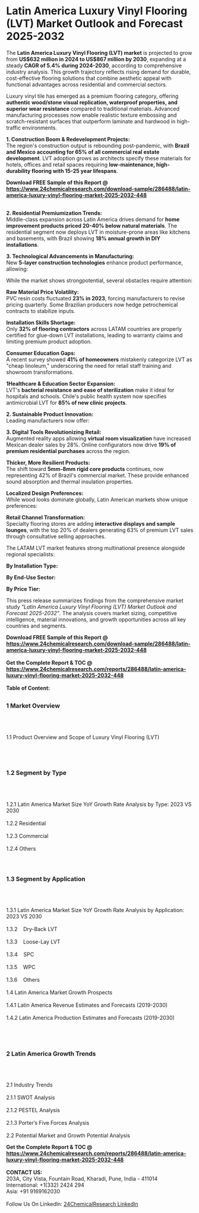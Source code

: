 <h1>Latin America Luxury Vinyl Flooring (LVT) Market Outlook and Forecast 2025-2032</h1><p>The <strong>Latin America Luxury Vinyl Flooring (LVT) market</strong> is projected to grow from <strong>US$632 million in 2024 to US$867 million by 2030</strong>, expanding at a steady <strong>CAGR of 5.4% during 2024-2030</strong>, according to comprehensive industry analysis. This growth trajectory reflects rising demand for durable, cost-effective flooring solutions that combine aesthetic appeal with functional advantages across residential and commercial sectors.</p><p>Luxury vinyl tile has emerged as a premium flooring category, offering <strong>authentic wood/stone visual replication, waterproof properties, and superior wear resistance</strong> compared to traditional materials. Advanced manufacturing processes now enable realistic texture embossing and scratch-resistant surfaces that outperform laminate and hardwood in high-traffic environments.</p><p><strong>1. Construction Boom &amp; Redevelopment Projects:</strong><br>
The region's construction output is rebounding post-pandemic, with <strong>Brazil and Mexico accounting for 65% of all commercial real estate development</strong>. LVT adoption grows as architects specify these materials for hotels, offices and retail spaces requiring <strong>low-maintenance, high-durability flooring with 15-25 year lifespans</strong>.</p><div><b>Download FREE Sample of this Report @ 
            <a href="https://www.24chemicalresearch.com/download-sample/286488/latin-america-luxury-vinyl-flooring-market-2025-2032-448">
            https://www.24chemicalresearch.com/download-sample/286488/latin-america-luxury-vinyl-flooring-market-2025-2032-448</a></b></div><br><p><strong>2. Residential Premiumization Trends:</strong><br>
Middle-class expansion across Latin America drives demand for <strong>home improvement products priced 20-40% below natural materials</strong>. The residential segment now deploys LVT in moisture-prone areas like kitchens and basements, with Brazil showing <strong>18% annual growth in DIY installations</strong>.</p><p><strong>3. Technological Advancements in Manufacturing:</strong><br>
New <strong>5-layer construction technologies</strong> enhance product performance, allowing:
</p><p>While the market shows strongpotential, several obstacles require attention:</p><p><strong>Raw Material Price Volatility:</strong><br>
PVC resin costs fluctuated <strong>23% in 2023</strong>, forcing manufacturers to revise pricing quarterly. Some Brazilian producers now hedge petrochemical contracts to stabilize inputs.</p><p><strong>Installation Skills Shortage:</strong><br>
Only <strong>32% of flooring contractors</strong> across LATAM countries are properly certified for glue-down LVT installations, leading to warranty claims and limiting premium product adoption.</p><p><strong>Consumer Education Gaps:</strong><br>
A recent survey showed <strong>41% of homeowners</strong> mistakenly categorize LVT as "cheap linoleum," underscoring the need for retail staff training and showroom transformations.</p><p><strong>1Healthcare &amp; Education Sector Expansion:</strong><br>
LVT's <strong>bacterial resistance and ease of sterilization</strong> make it ideal for hospitals and schools. Chile's public health system now specifies antimicrobial LVT for <strong>85% of new clinic projects</strong>.</p><p><strong>2. Sustainable Product Innovation:</strong><br>
Leading manufacturers now offer:
</p><p><strong>3. Digital Tools Revolutionizing Retail:</strong><br>
Augmented reality apps allowing <strong>virtual room visualization</strong> have increased Mexican dealer sales by 28%. Online configurators now drive <strong>19% of premium residential purchases</strong> across the region.</p><p><strong>Thicker, More Resilient Products:</strong><br>
The shift toward <strong>5mm-8mm rigid core products</strong> continues, now representing 42% of Brazil's commercial market. These provide enhanced sound absorption and thermal insulation properties.</p><p><strong>Localized Design Preferences:</strong><br>
While wood looks dominate globally, Latin American markets show unique preferences:
</p><p><strong>Retail Channel Transformation:</strong><br>
Specialty flooring stores are adding <strong>interactive displays and sample lounges</strong>, with the top 20% of dealers generating 63% of premium LVT sales through consultative selling approaches.</p><p>The LATAM LVT market features strong multinational presence alongside regional specialists:</p><p><strong>By Installation Type:</strong></p><p><strong>By End-Use Sector:</strong></p><p><strong>By Price Tier:</strong></p><p>This press release summarizes findings from the comprehensive market study <em>"Latin America Luxury Vinyl Flooring (LVT) Market Outlook and Forecast 2025-2032"</em>. The analysis covers market sizing, competitive intelligence, material innovations, and growth opportunities across all key countries and segments.</p><div><b>Download FREE Sample of this Report @ 
            <a href="https://www.24chemicalresearch.com/download-sample/286488/latin-america-luxury-vinyl-flooring-market-2025-2032-448">
            https://www.24chemicalresearch.com/download-sample/286488/latin-america-luxury-vinyl-flooring-market-2025-2032-448</a></b></div><br><div><b>Get the Complete Report & TOC @ 
            <a href="https://www.24chemicalresearch.com/reports/286488/latin-america-luxury-vinyl-flooring-market-2025-2032-448">
            https://www.24chemicalresearch.com/reports/286488/latin-america-luxury-vinyl-flooring-market-2025-2032-448</a></b></div><br>
            <b>Table of Content:</b><p><h2><span style="font-size:16px"><strong>1 Market Overview&nbsp;&nbsp; &nbsp;</strong></span></h2><br />
<br />
<p>1.1 Product Overview and Scope of Luxury Vinyl Flooring (LVT)&nbsp;</p><br />
<br />
<h2><strong><span style="font-size:16px">1.2 Segment by Type&nbsp;&nbsp; &nbsp;</span></strong></h2><br />
<br />
<p>1.2.1 Latin America Market Size YoY Growth Rate Analysis by Type: 2023 VS 2030&nbsp;&nbsp; &nbsp;<br /><br />
1.2.2 Residential&nbsp;&nbsp; &nbsp;<br /><br />
1.2.3 Commercial<br /><br />
1.2.4 Others<br /><br />
<br />
<h2><span style="font-size:16px"><strong>1.3 Segment by Application&nbsp;&nbsp;</strong></span></h2><br />
<br />
<p>1.3.1 Latin America Market Size YoY Growth Rate Analysis by Application: 2023 VS 2030&nbsp;&nbsp; &nbsp;<br /><br />
1.3.2&nbsp;&nbsp; &nbsp;Dry-Back LVT<br /><br />
1.3.3&nbsp;&nbsp; &nbsp;Loose-Lay LVT<br /><br />
1.3.4&nbsp;&nbsp; &nbsp;SPC<br /><br />
1.3.5&nbsp;&nbsp; &nbsp;WPC<br /><br />
1.3.6&nbsp;&nbsp; &nbsp;Others<br /><br />
1.4 Latin America Market Growth Prospects&nbsp;&nbsp; &nbsp;<br /><br />
1.4.1 Latin America Revenue Estimates and Forecasts (2019-2030)&nbsp;&nbsp; &nbsp;<br /><br />
1.4.2 Latin America Production Estimates and Forecasts (2019-2030)&nbsp;&nbsp;</p><br />
<br />
<h2><span style="font-size:16px"><strong>2 Latin America Growth Trends&nbsp;&nbsp; &nbsp;</strong></span></h2><br />
<br />
<p>2.1 Industry Trends&nbsp;&nbsp; &nbsp;<br /><br />
2.1.1 SWOT Analysis&nbsp;&nbsp; &nbsp;<br /><br />
2.1.2 PESTEL Analysis&nbsp;&nbsp; &nbsp;<br /><br />
2.1.3 Porter&rsquo;s Five Forces Analysis&nbsp;&nbsp; &nbsp;<br /><br />
2.2 Potential Market and Growth Potential Analysis&nbsp;&nbsp;</p><div><b>Get the Complete Report & TOC @ 
            <a href="https://www.24chemicalresearch.com/reports/286488/latin-america-luxury-vinyl-flooring-market-2025-2032-448">
            https://www.24chemicalresearch.com/reports/286488/latin-america-luxury-vinyl-flooring-market-2025-2032-448</a></b></div><br><b>CONTACT US:</b><br>
            203A, City Vista, Fountain Road, Kharadi, Pune, India - 411014<br>
            International: +1(332) 2424 294<br>
            Asia: +91 9169162030 <br><br>
            Follow Us On LinkedIn: <a href="https://www.linkedin.com/company/24chemicalresearch/">24ChemicalResearch LinkedIn</a>